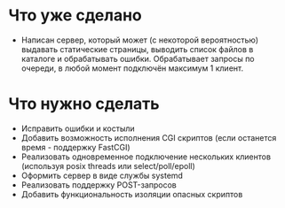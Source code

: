 # Что уже сделано
* Написан сервер, который может (с некоторой вероятностью) выдавать статические страницы, выводить список файлов в каталоге и обрабатывать ошибки. Обрабатывает запросы по очереди, в любой момент подключён максимум 1 клиент.

# Что нужно сделать
* Исправить ошибки и костыли
* Добавить возможность исполнения CGI скриптов (если останется время - поддержку FastCGI)
* Реализовать одновременное подключение нескольких клиентов (используя posix threads или select/poll/epoll)
* Оформить сервер в виде службы systemd
* Реализовать поддержку POST-запросов
* Добавить функциональность изоляции опасных скриптов
